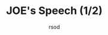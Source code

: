 ---
media: "videos/rounds/round_1/joe_speech_1.mp4"
media_type: video
title: JOE's Speech (1/2)
author: rsod
desc: JOE welcomes the crew of the <i>NSS Intrepid</i> to X4-6A.
---